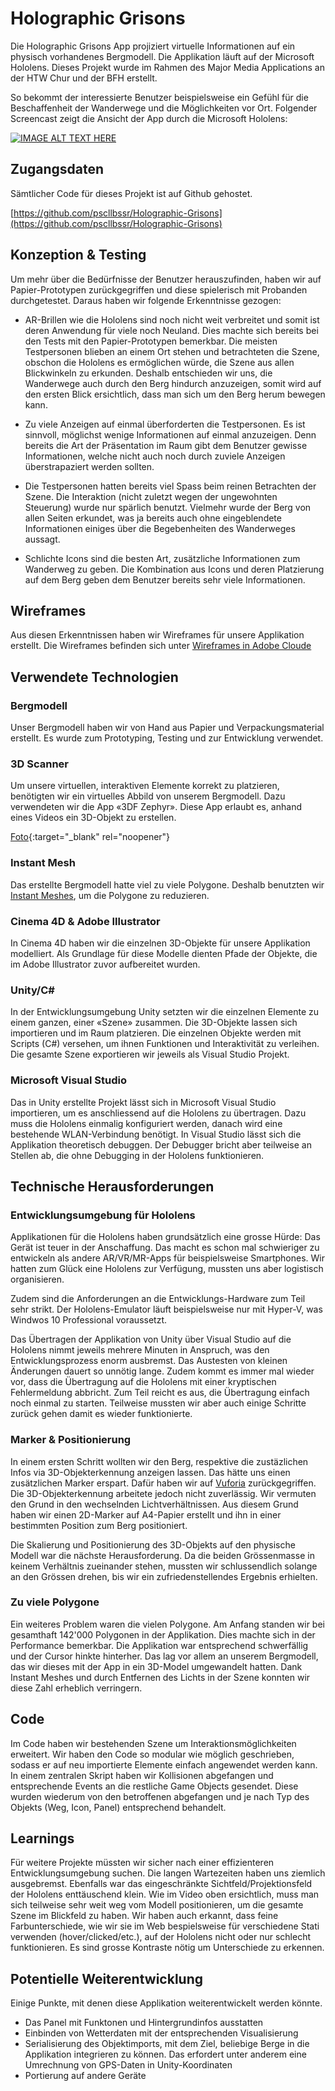 # Holographic Grisons

Die Holographic Grisons App projiziert virtuelle Informationen auf ein physisch vorhandenes Bergmodell. Die Applikation läuft auf der Microsoft Hololens. Dieses Projekt wurde im Rahmen des Major Media Applications an der HTW Chur und der BFH erstellt.

So bekommt der interessierte Benutzer beispielsweise ein Gefühl für die Beschaffenheit der Wanderwege und die Möglichkeiten vor Ort. Folgender Screencast zeigt die Ansicht der App durch die Microsoft Hololens:

[![IMAGE ALT TEXT HERE](https://img.youtube.com/vi/1v2P3WmzNYc/0.jpg)](https://www.youtube.com/watch?v=1v2P3WmzNYc)

## Zugangsdaten

Sämtlicher Code für dieses Projekt ist auf Github gehostet.

[https://github.com/pscllbssr/Holographic-Grisons](https://github.com/pscllbssr/Holographic-Grisons)

## Konzeption & Testing

Um mehr über die Bedürfnisse der Benutzer herauszufinden, haben wir auf Papier-Prototypen zurückgegriffen und diese spielerisch mit Probanden durchgetestet. Daraus haben wir folgende Erkenntnisse gezogen:

* AR-Brillen wie die Hololens sind noch nicht weit verbreitet und somit ist deren Anwendung für viele noch Neuland. Dies machte sich bereits bei den Tests mit den Papier-Prototypen bemerkbar. Die meisten Testpersonen blieben an einem Ort stehen und betrachteten die Szene, obschon die Hololens es ermöglichen würde, die Szene aus allen Blickwinkeln zu erkunden. Deshalb entschieden wir uns, die Wanderwege auch durch den Berg hindurch anzuzeigen, somit wird auf den ersten Blick ersichtlich, dass man sich um den Berg herum bewegen kann. 

* Zu viele Anzeigen auf einmal überforderten die Testpersonen. Es ist sinnvoll, möglichst wenige Informationen auf einmal anzuzeigen. Denn bereits die Art der Präsentation im Raum gibt dem Benutzer gewisse Informationen, welche nicht auch noch durch zuviele Anzeigen überstrapaziert werden sollten.

* Die Testpersonen hatten bereits viel Spass beim reinen Betrachten der Szene. Die Interaktion (nicht zuletzt wegen der ungewohnten Steuerung) wurde nur spärlich benutzt. Vielmehr wurde der Berg von allen Seiten erkundet, was ja bereits auch ohne eingeblendete Informationen einiges über die Begebenheiten des Wanderweges aussagt. 

* Schlichte Icons sind die besten Art, zusätzliche Informationen zum Wanderweg zu geben. Die Kombination aus Icons und deren Platzierung auf dem Berg geben dem Benutzer bereits sehr viele Informationen. 

## Wireframes
Aus diesen Erkenntnissen haben wir Wireframes für unsere Applikation erstellt. Die Wireframes befinden sich unter [Wireframes in Adobe Cloude](https://xd.adobe.com/view/3bf63f25-fb30-4e24-566e-ac24fb3eb550-4dc7/)

## Verwendete Technologien

### Bergmodell

Unser Bergmodell haben wir von Hand aus Papier und Verpackungsmaterial erstellt. Es wurde zum Prototyping, Testing und zur Entwicklung verwendet.

### 3D Scanner

Um unsere virtuellen, interaktiven Elemente korrekt zu platzieren, benötigten wir ein virtuelles Abbild von unserem Bergmodell. Dazu verwendeten wir die App «3DF Zephyr». Diese App erlaubt es, anhand eines Videos ein 3D-Objekt zu erstellen.

[Foto](https://drive.google.com/file/d/1ZMz19D1GE1GGSOZwtw3tuiHxdXSqhjAF/view){:target="_blank" rel="noopener"}

### Instant Mesh

Das erstellte Bergmodell hatte viel zu viele Polygone. Deshalb benutzten wir [Instant Meshes](https://github.com/wjakob/instant-meshes), um die Polygone zu reduzieren.

### Cinema 4D & Adobe Illustrator

In Cinema 4D haben wir die einzelnen 3D-Objekte für unsere Applikation modelliert. Als Grundlage für diese Modelle dienten Pfade der Objekte, die im Adobe Illustrator zuvor aufbereitet wurden.

### Unity/C#

In der Entwicklungsumgebung Unity setzten wir die einzelnen Elemente zu einem ganzen, einer «Szene» zusammen. Die 3D-Objekte lassen sich importieren und im Raum platzieren. Die einzelnen Objekte werden mit Scripts (C#) versehen, um ihnen Funktionen und Interaktivität zu verleihen. Die gesamte Szene exportieren wir jeweils als Visual Studio Projekt.

### Microsoft Visual Studio

Das in Unity erstellte Projekt lässt sich in Microsoft Visual Studio importieren, um es anschliessend auf die Hololens zu übertragen. Dazu muss die Hololens einmalig konfiguriert werden, danach wird eine bestehende WLAN-Verbindung benötigt. In Visual Studio lässt sich die Applikation theoretisch debuggen. Der Debugger bricht aber teilweise an Stellen ab, die ohne Debugging in der Hololens funktionieren. 


## Technische Herausforderungen

### Entwicklungsumgebung für Hololens

Applikationen für die Hololens haben grundsätzlich eine grosse Hürde: Das Gerät ist teuer in der Anschaffung. Das macht es schon mal schwieriger zu entwickeln als andere AR/VR/MR-Apps für beispielsweise Smartphones. Wir hatten zum Glück eine Hololens zur Verfügung, mussten uns aber logistisch organisieren.

Zudem sind die Anforderungen an die Entwicklungs-Hardware zum Teil sehr strikt. Der Hololens-Emulator läuft beispielsweise nur mit Hyper-V, was Windwos 10 Professional voraussetzt.

Das Übertragen der Applikation von Unity über Visual Studio auf die Hololens nimmt jeweils mehrere Minuten in Anspruch, was den Entwicklungsprozess enorm ausbremst. Das Austesten von kleinen Änderungen dauert so unnötig lange. Zudem kommt es immer mal wieder vor, dass die Übertragung auf die Hololens mit einer kryptischen Fehlermeldung abbricht. Zum Teil reicht es aus, die Übertragung einfach noch einmal zu starten. Teilweise mussten wir aber auch einige Schritte zurück gehen damit es wieder funktionierte.

### Marker & Positionierung

In einem ersten Schritt wollten wir den Berg, respektive die zustäzlichen Infos via 3D-Objekterkennung anzeigen lassen. Das hätte uns einen zusätzlichen Marker erspart. Dafür haben wir auf [Vuforia](https://www.vuforia.com/) zurückgegriffen. 
Die 3D-Objekterkennung arbeitete jedoch nicht zuverlässig. Wir vermuten den Grund in den wechselnden Lichtverhältnissen. Aus diesem Grund haben wir einen 2D-Marker auf A4-Papier erstellt und ihn in einer bestimmten Position zum Berg positioniert.

Die Skalierung und Positionierung des 3D-Objekts auf den physische Modell war die nächste Herausforderung. Da die beiden Grössenmasse in keinem Verhältnis zueinander stehen, mussten wir schlussendlich solange an den Grössen drehen, bis wir ein zufriedenstellendes Ergebnis erhielten.

### Zu viele Polygone

Ein weiteres Problem waren die vielen Polygone. Am Anfang standen wir bei gesamthaft 142'000 Polygonen in der Applikation. Dies machte sich in der Performance bemerkbar. Die Applikation war entsprechend schwerfällig und der Cursor hinkte hinterher. Das lag vor allem an unserem Bergmodell, das wir dieses mit der App in ein 3D-Model umgewandelt hatten. Dank Instant Meshes und durch Entfernen des Lichts in der Szene konnten wir diese Zahl erheblich verringern.

## Code 

Im Code haben wir bestehenden Szene um Interaktionsmöglichkeiten erweitert. Wir haben den Code so modular wie möglich geschrieben, sodass er auf neu importierte Elemente einfach angewendet werden kann. In einem zentralen Skript haben wir Kollisionen abgefangen und entsprechende Events an die restliche Game Objects gesendet. Diese wurden wiederum von den betroffenen abgefangen und je nach Typ des Objekts (Weg, Icon, Panel) entsprechend behandelt.

## Learnings

Für weitere Projekte müssten wir sicher nach einer effizienteren Entwicklungsumgebung suchen. Die langen Wartezeiten haben uns ziemlich ausgebremst. Ebenfalls war das eingeschränkte Sichtfeld/Projektionsfeld der Hololens enttäuschend klein. Wie im Video oben ersichtlich, muss man sich teilweise sehr weit weg vom Modell positionieren, um die gesamte Szene im Blickfeld zu haben. Wir haben auch erkannt, dass feine Farbunterschiede, wie wir sie im Web bespielsweise für verschiedene Stati verwenden (hover/clicked/etc.), auf der Hololens nicht oder nur schlecht funktionieren. Es sind grosse Kontraste nötig um Unterschiede zu erkennen. 

## Potentielle Weiterentwicklung
Einige Punkte, mit denen diese Applikation weiterentwickelt werden könnte.

- Das Panel mit Funktonen und Hintergrundinfos ausstatten
- Einbinden von Wetterdaten mit der entsprechenden Visualisierung
- Serialisierung des Objektimports, mit dem Ziel, beliebige Berge in die Applikation integrieren zu können. Das erfordert unter anderem eine Umrechnung von GPS-Daten in Unity-Koordinaten
- Portierung auf andere Geräte

[logo]: Holographic-Grisons/docs/mmp_ma_hg_trigger.jpg "Holographic Grisons"
